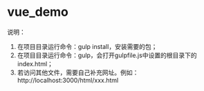 # vue_demo

说明：  
1. 在项目目录运行命令：gulp install，安装需要的包；  
1. 在项目目录运行命令：gulp，会打开gulpfile.js中设置的根目录下的index.html；      
2. 若访问其他文件，需要自己补充网址。例如：http://localhost:3000/html/xxx.html
